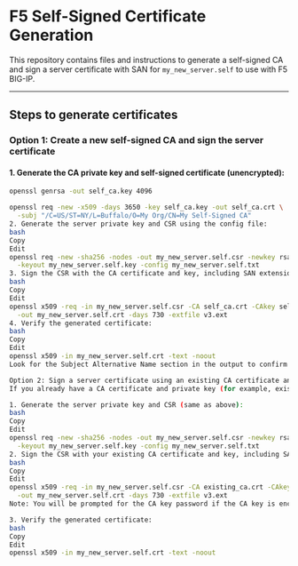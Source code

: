 # F5 Self-Signed Certificate Generation

This repository contains files and instructions to generate a self-signed CA and sign a server certificate with SAN for `my_new_server.self` to use with F5 BIG-IP.

---

## Steps to generate certificates

### Option 1: Create a new self-signed CA and sign the server certificate

#### 1. Generate the CA private key and self-signed certificate (unencrypted):

```bash
openssl genrsa -out self_ca.key 4096

openssl req -new -x509 -days 3650 -key self_ca.key -out self_ca.crt \
  -subj "/C=US/ST=NY/L=Buffalo/O=My Org/CN=My Self-Signed CA"
2. Generate the server private key and CSR using the config file:
bash
Copy
Edit
openssl req -new -sha256 -nodes -out my_new_server.self.csr -newkey rsa:2048 \
  -keyout my_new_server.self.key -config my_new_server.self.txt
3. Sign the CSR with the CA certificate and key, including SAN extension:
bash
Copy
Edit
openssl x509 -req -in my_new_server.self.csr -CA self_ca.crt -CAkey self_ca.key -CAcreateserial \
  -out my_new_server.self.crt -days 730 -extfile v3.ext
4. Verify the generated certificate:
bash
Copy
Edit
openssl x509 -in my_new_server.self.crt -text -noout
Look for the Subject Alternative Name section in the output to confirm SAN is included.

Option 2: Sign a server certificate using an existing CA certificate and key
If you already have a CA certificate and private key (for example, existing_ca.crt and existing_ca.key), you can sign the CSR without generating a new CA.

1. Generate the server private key and CSR (same as above):
bash
Copy
Edit
openssl req -new -sha256 -nodes -out my_new_server.self.csr -newkey rsa:2048 \
  -keyout my_new_server.self.key -config my_new_server.self.txt
2. Sign the CSR with your existing CA certificate and key, including SAN extension:
bash
Copy
Edit
openssl x509 -req -in my_new_server.self.csr -CA existing_ca.crt -CAkey existing_ca.key -CAcreateserial \
  -out my_new_server.self.crt -days 730 -extfile v3.ext
Note: You will be prompted for the CA key password if the CA key is encrypted.

3. Verify the generated certificate:
bash
Copy
Edit
openssl x509 -in my_new_server.self.crt -text -noout